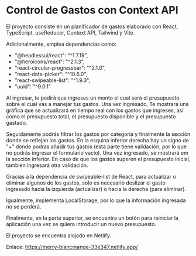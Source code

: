# Control de Gastos con Context API

El proyecto consiste en un planificador de gastos elaborado con React, TypeScript, useReducer, Context API, Tailwind y Vite.

Adicionalmente, emplea dependencias como:
- "@headlessui/react": "^1.7.19",
- "@heroicons/react": "^2.1.3",
- "react-circular-progressbar": "^2.1.0",
- "react-date-picker": "^10.6.0",
- "react-swipeable-list": "^1.9.3",
- "uuid": "^9.0.1"

Al ingresar, te pedirá que ingreses un monto el cual será el presupuesto sobre el cual vas a manejar tus gastos. Una vez ingresado, Te mostrara una gráfica que se actualizará en tiempo real con los gastos que ingreses, así como el presupuesto total, el presupuesto disponible y el presupuesto gastado.

Seguidamente podrás filtrar los gastos por categoría y finalmente la sección donde se reflejan los gastos. En la esquina inferior derecha hay un signo de "+" donde podras añadir tus gastos (esta parte tiene validación, por lo que no podrás ingresar el formulario vacío). Una vez ingresado, se mostrará em la sección inferior. En caso de que los gastos superen el presupuesto inicial, tambien ingresará otra validación.

Gracias a la dependencia de swipeable-list de React, para actualizar o eliminar algunos de los gastos, solo es necesario deslizar el gasto ingresado hacia la izquierda (actualizar) o hacia la derecha (para eliminar).

Igualmente, implementa LocalStorage, por lo que la información ingresada no se perderá.

Finalmente, en la parte superior, se encuentra un botón para reiniciar la aplicación una vez se quiera introducir un nuevo presupuesto.

El proyecto se encuentra alojado en Netlify.

Enlace: https://merry-blancmange-33e347.netlify.app/
